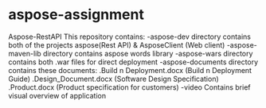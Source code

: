 # aspose-assignment
Aspose-RestAPI
This repository contains:
	-aspose-dev directory
		contains both of the projects aspose(Rest API) & AsposeClient	(Web client) 
	-aspose-maven-lib directory
		contains aspose words library 
	-aspose-wars directory
		contains both .war files for direct deployment
	-aspose-documents directory
		contains these documents:
			.Build n Deployment.docx (Build n Deployment Guide)
			.Design_Document.docx (Software Design Specification)
			.Product.docx (Product specification for customers)
	-video
		Contains brief visual overview of application
			 	
